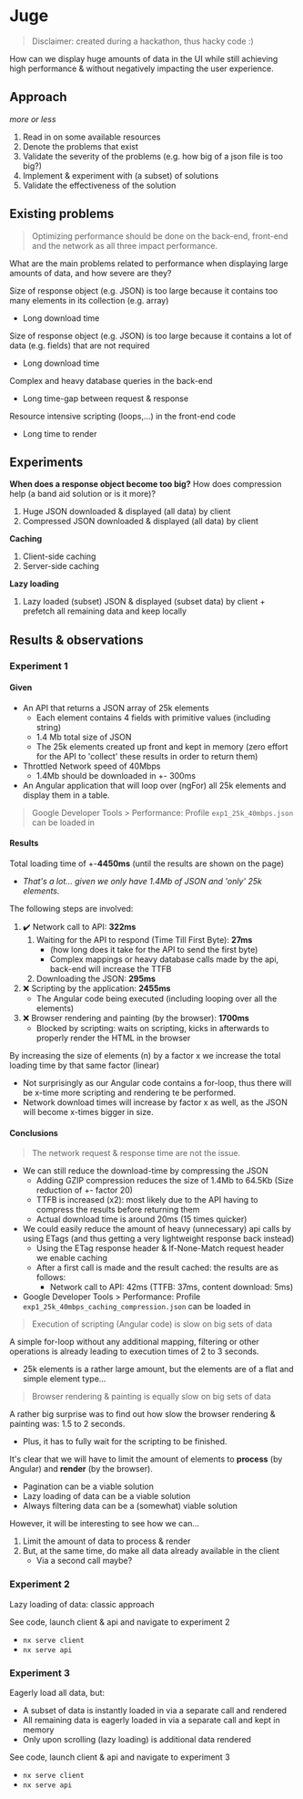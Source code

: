 # Juge

> Disclaimer: created during a hackathon, thus hacky code :) 

How can we display huge amounts of data in the UI while still achieving high performance & without negatively impacting
the user experience.

## Approach

_more or less_

1. Read in on some available resources
1. Denote the problems that exist
1. Validate the severity of the problems (e.g. how big of a json file is too big?)
1. Implement & experiment with (a subset) of solutions
1. Validate the effectiveness of the solution

## Existing problems

> Optimizing performance should be done on the back-end, front-end and the network as all three impact performance.

What are the main problems related to performance when displaying large amounts of data, and how severe are they?

Size of response object (e.g. JSON) is too large because it contains too many elements in its collection (e.g. array)

- Long download time

Size of response object (e.g. JSON) is too large because it contains a lot of data (e.g. fields) that are not required

- Long download time

Complex and heavy database queries in the back-end

- Long time-gap between request & response

Resource intensive scripting (loops,...) in the front-end code

- Long time to render

## Experiments

**When does a response object become too big?** How does compression help (a band aid solution or is it more)?

1. Huge JSON downloaded & displayed (all data) by client
1. Compressed JSON downloaded & displayed (all data) by client

**Caching**

1. Client-side caching
1. Server-side caching

**Lazy loading**

1. Lazy loaded (subset) JSON & displayed (subset data) by client + prefetch all remaining data and keep locally

## Results & observations

### Experiment 1

#### Given

- An API that returns a JSON array of 25k elements
  - Each element contains 4 fields with primitive values (including string)
  - 1.4 Mb total size of JSON
  - The 25k elements created up front and kept in memory (zero effort for the API to 'collect' these results in order to
    return them)
- Throttled Network speed of 40Mbps
  - 1.4Mb should be downloaded in +- 300ms
- An Angular application that will loop over (ngFor) all 25k elements and display them in a table.

> Google Developer Tools > Performance: Profile `exp1_25k_40mbps.json` can be loaded in

#### Results

Total loading time of +-**4450ms** (until the results are shown on the page)
- _That's a lot... given we only have 1.4Mb of JSON and 'only' 25k elements._

The following steps are involved:
1. ✔️ Network call to API: **322ms**
   1. Waiting for the API to respond (Time Till First Byte): **27ms** 
      - (how long does it take for the API to send the first byte)
      - Complex mappings or heavy database calls made by the api, back-end will increase the TTFB
   1. Downloading the JSON: **295ms**
1. ❌ Scripting by the application: **2455ms**
   - The Angular code being executed (including looping over all the elements)
1. ❌ Browser rendering and painting (by the browser): **1700ms**
   - Blocked by scripting: waits on scripting, kicks in afterwards to properly render the HTML in the browser

By increasing the size of elements (n) by a factor x we increase the total loading time by that same factor (linear)
- Not surprisingly as our Angular code contains a for-loop, thus there will be x-time more scripting and rendering te be performed.
- Network download times will increase by factor x as well, as the JSON will become x-times bigger in size.

#### Conclusions

> The network request & response time are not the issue.
- We can still reduce the download-time by compressing the JSON
    - Adding GZIP compression reduces the size of 1.4Mb to 64.5Kb (Size reduction of +- factor 20)
    - TTFB is increased (x2): most likely due to the API having to compress the results before returning them
    - Actual download time is around 20ms (15 times quicker)
- We could easily reduce the amount of heavy (unnecessary) api calls by using ETags (and thus getting a very lightweight response back instead)
  - Using the ETag response header & If-None-Match request header we enable caching
  - After a first call is made and the result cached: the results are as follows:
    - Network call to API: 42ms (TTFB: 37ms, content download: 5ms)
- Google Developer Tools > Performance: Profile `exp1_25k_40mbps_caching_compression.json` can be loaded in

> Execution of scripting (Angular code) is slow on big sets of data 

A simple for-loop without any additional mapping, filtering or other operations is already leading 
to execution times of 2 to 3 seconds.
- 25k elements is a rather large amount, but the elements are of a flat and simple element type...

> Browser rendering & painting is equally slow on big sets of data

A rather big surprise was to find out how slow the browser rendering & painting was: 1.5 to 2 seconds. 
- Plus, it has to fully wait for the scripting to be finished.

It's clear that we will have to limit the amount of elements to **process** (by Angular) and **render** (by the browser).
- Pagination can be a viable solution
- Lazy loading of data can be a viable solution
- Always filtering data can be a (somewhat) viable solution

However, it will be interesting to see how we can...
1. Limit the amount of data to process & render
2. But, at the same time, do make all data already available in the client
    - Via a second call maybe?

### Experiment 2

Lazy loading of data: classic approach

See code, launch client & api and navigate to experiment 2
- `nx serve client`
- `nx serve api`

### Experiment 3

Eagerly load all data, but:
- A subset of data is instantly loaded in via a separate call and rendered
- All remaining data is eagerly loaded in via a separate call and kept in memory
- Only upon scrolling (lazy loading) is additional data rendered

See code, launch client & api and navigate to experiment 3
- `nx serve client`
- `nx serve api`

